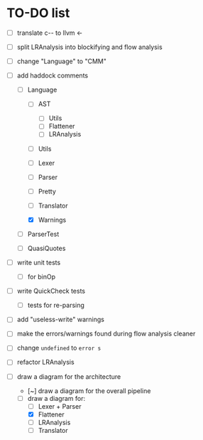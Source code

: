 # TO-DO list

- [ ] translate c-- to llvm <-
- [ ] split LRAnalysis into blockifying and flow analysis
- [ ] change "Language" to "CMM"
- [ ] add haddock comments

  - [ ] Language

    - [ ] AST

      - [ ] Utils
      - [ ] Flattener
      - [ ] LRAnalysis

    - [ ] Utils
    - [ ] Lexer
    - [ ] Parser
    - [ ] Pretty
    - [ ] Translator
    - [x] Warnings

  - [ ] ParserTest
  - [ ] QuasiQuotes

- [ ] write unit tests

  - [ ] for binOp

- [ ] write QuickCheck tests

  - [ ] tests for re-parsing

- [ ] add "useless-write" warnings
- [ ] make the errors/warnings found during flow analysis cleaner
- [ ] change `undefined` to `error s`
- [ ] refactor LRAnalysis
- [ ] draw a diagram for the architecture
  - [~] draw a diagram for the overall pipeline
  - [ ] draw a diagram for:
    - [ ] Lexer + Parser
    - [x] Flattener
    - [ ] LRAnalysis
    - [ ] Translator
